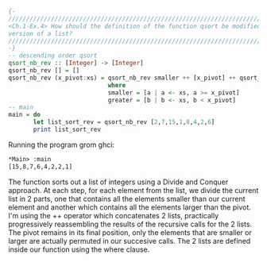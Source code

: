 ```haskell
{-
///////////////////////////////////////////////////////////////////////////////////////////////
<Ch.1-Ex.4> How should the definition of the function qsort be modified so that it produces a reverse sorted
version of a list?
///////////////////////////////////////////////////////////////////////////////////////////////
-}
-- descending order qsort
qsort_nb_rev :: [Integer] -> [Integer]
qsort_nb_rev [] = []
qsort_nb_rev (x_pivot:xs) = qsort_nb_rev smaller ++ [x_pivot] ++ qsort_nb_rev greater
                            where
                            smaller = [a | a <- xs, a >= x_pivot]
                            greater = [b | b <- xs, b < x_pivot]
-- main
main = do
       let list_sort_rev = qsort_nb_rev [2,7,15,1,8,4,2,6]
       print list_sort_rev
```

Running the program grom ghci:
```cmd
*Main> :main
[15,8,7,6,4,2,2,1]
```

The function sorts out a list of integers using a Divide and Conquer approach.
At each step, for each element from the list, we divide the current list in 2 parts, 
one that contains all the elements smaller than our current element and another
which contains all the elements larger than the pivot. I'm using
the ++ operator which concatenates 2 lists, practically progressively reassembling
the results of the recursive calls for the 2 lists. The pivot remains in its final position,
only the elements that are smaller or larger are actually permuted in our succesive calls. 
The 2 lists are defined inside our function using the where clause.
